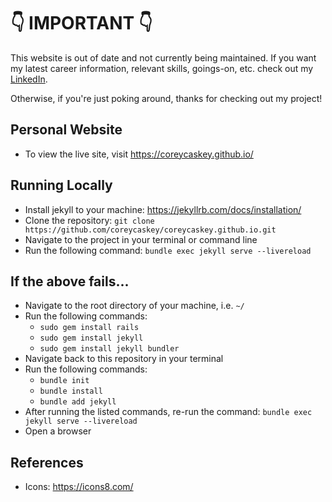 # 👇 IMPORTANT 👇

This website is out of date and not currently being maintained. If you want my latest career information, relevant skills, goings-on, etc. check out my [LinkedIn](https://www.linkedin.com/in/caskeycorey/).

Otherwise, if you're just poking around, thanks for checking out my project!

## Personal Website

- To view the live site, visit https://coreycaskey.github.io/

## Running Locally

- Install jekyll to your machine: https://jekyllrb.com/docs/installation/
- Clone the repository: `git clone https://github.com/coreycaskey/coreycaskey.github.io.git`
- Navigate to the project in your terminal or command line
- Run the following command: `bundle exec jekyll serve --livereload`

## If the above fails...

- Navigate to the root directory of your machine, i.e. `~/`
- Run the following commands:
  - `sudo gem install rails`
  - `sudo gem install jekyll`
  - `sudo gem install jekyll bundler`
- Navigate back to this repository in your terminal
- Run the following commands:
  - `bundle init`
  - `bundle install`
  - `bundle add jekyll`
- After running the listed commands, re-run the command: `bundle exec jekyll serve --livereload`
- Open a browser

## References

- Icons: https://icons8.com/
